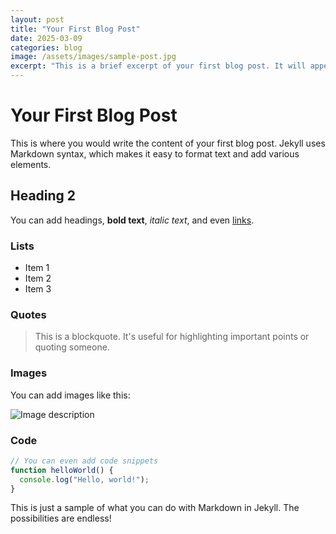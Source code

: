 ```yaml
---
layout: post
title: "Your First Blog Post"
date: 2025-03-09
categories: blog
image: /assets/images/sample-post.jpg
excerpt: "This is a brief excerpt of your first blog post. It will appear in the post preview."
---
```


# Your First Blog Post

This is where you would write the content of your first blog post. Jekyll uses Markdown syntax, which makes it easy to format text and add various elements.

## Heading 2

You can add headings, **bold text**, *italic text*, and even [links](https://example.com).

### Lists

- Item 1
- Item 2
- Item 3

### Quotes

> This is a blockquote. It's useful for highlighting important points or quoting someone.

### Images

You can add images like this:

![Image description](/assets/images/sample-image.jpg)

### Code

```javascript
// You can even add code snippets
function helloWorld() {
  console.log("Hello, world!");
}
```

This is just a sample of what you can do with Markdown in Jekyll. The possibilities are endless!
